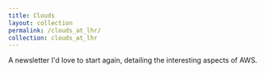 ```yaml
---
title: Clouds
layout: collection
permalink: /clouds_at_lhr/
collection: clouds_at_lhr
---
```


A newsletter I'd love to start again, detailing the interesting aspects of AWS.

